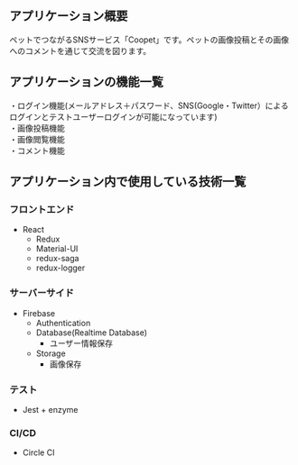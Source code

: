 ## アプリケーション概要
ペットでつながるSNSサービス「Coopet」です。ペットの画像投稿とその画像へのコメントを通じて交流を図ります。<br>

## アプリケーションの機能一覧
・ログイン機能(メールアドレス＋パスワード、SNS(Google・Twitter）によるログインとテストユーザーログインが可能になっています)<br>
・画像投稿機能<br>
・画像閲覧機能<br>
・コメント機能<br>

## アプリケーション内で使用している技術一覧

### フロントエンド
- React
  * Redux
  * Material-UI
  * redux-saga
  * redux-logger
  
### サーバーサイド
- Firebase
  * Authentication
  * Database(Realtime Database)
    + ユーザー情報保存
  * Storage
    + 画像保存

### テスト
- Jest + enzyme

### CI/CD
- Circle CI
